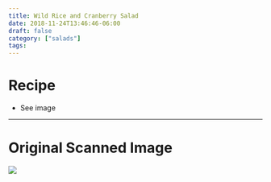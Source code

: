 ```yaml
---
title: Wild Rice and Cranberry Salad
date: 2018-11-24T13:46:46-06:00
draft: false
category: ["salads"]
tags:
---
```


# Recipe

- See image

-----

# Original Scanned Image

![](/img/salads/wild-rice-and-cranberry-salad.png)
